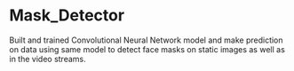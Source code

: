 # Mask_Detector
Built and trained Convolutional Neural Network model and make prediction on data using same model to detect face masks on static images as well as in the video streams. 

